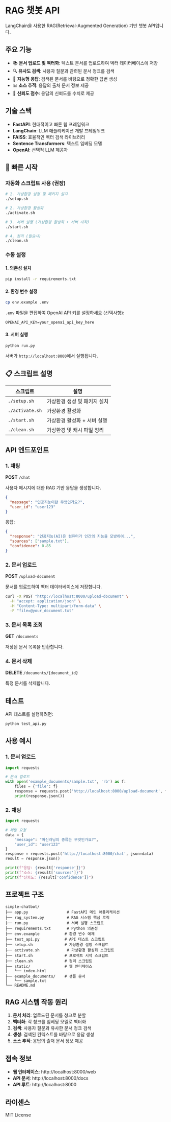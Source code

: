 # RAG 챗봇 API

LangChain을 사용한 RAG(Retrieval-Augmented Generation) 기반 챗봇 API입니다.

## 주요 기능

- 📚 **문서 업로드 및 벡터화**: 텍스트 문서를 업로드하여 벡터 데이터베이스에 저장
- 🔍 **유사도 검색**: 사용자 질문과 관련된 문서 청크를 검색
- 🤖 **지능형 응답**: 검색된 문서를 바탕으로 정확한 답변 생성
- 📊 **소스 추적**: 응답의 출처 문서 정보 제공
- 🎯 **신뢰도 점수**: 응답의 신뢰도를 수치로 제공

## 기술 스택

- **FastAPI**: 현대적이고 빠른 웹 프레임워크
- **LangChain**: LLM 애플리케이션 개발 프레임워크
- **FAISS**: 효율적인 벡터 검색 라이브러리
- **Sentence Transformers**: 텍스트 임베딩 모델
- **OpenAI**: 선택적 LLM 제공자

## 🚀 빠른 시작

### 자동화 스크립트 사용 (권장)

```bash
# 1. 가상환경 설정 및 패키지 설치
./setup.sh

# 2. 가상환경 활성화
./activate.sh

# 3. 서버 실행 (가상환경 활성화 + 서버 시작)
./start.sh

# 4. 정리 (필요시)
./clean.sh
```

### 수동 설정

#### 1. 의존성 설치

```bash
pip install -r requirements.txt
```

#### 2. 환경 변수 설정

```bash
cp env.example .env
```

`.env` 파일을 편집하여 OpenAI API 키를 설정하세요 (선택사항):

```env
OPENAI_API_KEY=your_openai_api_key_here
```

#### 3. 서버 실행

```bash
python run.py
```

서버가 `http://localhost:8000`에서 실행됩니다.

## 📋 스크립트 설명

| 스크립트        | 설명                         |
| --------------- | ---------------------------- |
| `./setup.sh`    | 가상환경 생성 및 패키지 설치 |
| `./activate.sh` | 가상환경 활성화              |
| `./start.sh`    | 가상환경 활성화 + 서버 실행  |
| `./clean.sh`    | 가상환경 및 캐시 파일 정리   |

## API 엔드포인트

### 1. 채팅

**POST** `/chat`

사용자 메시지에 대한 RAG 기반 응답을 생성합니다.

```json
{
  "message": "인공지능이란 무엇인가요?",
  "user_id": "user123"
}
```

응답:

```json
{
  "response": "인공지능(AI)은 컴퓨터가 인간의 지능을 모방하여...",
  "sources": ["sample.txt"],
  "confidence": 0.85
}
```

### 2. 문서 업로드

**POST** `/upload-document`

문서를 업로드하여 벡터 데이터베이스에 저장합니다.

```bash
curl -X POST "http://localhost:8000/upload-document" \
  -H "accept: application/json" \
  -H "Content-Type: multipart/form-data" \
  -F "file=@your_document.txt"
```

### 3. 문서 목록 조회

**GET** `/documents`

저장된 문서 목록을 반환합니다.

### 4. 문서 삭제

**DELETE** `/documents/{document_id}`

특정 문서를 삭제합니다.

## 테스트

API 테스트를 실행하려면:

```bash
python test_api.py
```

## 사용 예시

### 1. 문서 업로드

```python
import requests

# 문서 업로드
with open('example_documents/sample.txt', 'rb') as f:
    files = {'file': f}
    response = requests.post('http://localhost:8000/upload-document', files=files)
    print(response.json())
```

### 2. 채팅

```python
import requests

# 채팅 요청
data = {
    "message": "머신러닝의 종류는 무엇인가요?",
    "user_id": "user123"
}
response = requests.post('http://localhost:8000/chat', json=data)
result = response.json()

print(f"응답: {result['response']}")
print(f"소스: {result['sources']}")
print(f"신뢰도: {result['confidence']}")
```

## 프로젝트 구조

```
simple-chatbot/
├── app.py                 # FastAPI 메인 애플리케이션
├── rag_system.py          # RAG 시스템 핵심 로직
├── run.py                 # 서버 실행 스크립트
├── requirements.txt       # Python 의존성
├── env.example           # 환경 변수 예제
├── test_api.py           # API 테스트 스크립트
├── setup.sh              # 가상환경 설정 스크립트
├── activate.sh            # 가상환경 활성화 스크립트
├── start.sh              # 프로젝트 시작 스크립트
├── clean.sh              # 정리 스크립트
├── static/               # 웹 인터페이스
│   └── index.html
├── example_documents/    # 샘플 문서
│   └── sample.txt
└── README.md
```

## RAG 시스템 작동 원리

1. **문서 처리**: 업로드된 문서를 청크로 분할
2. **벡터화**: 각 청크를 임베딩 모델로 벡터화
3. **검색**: 사용자 질문과 유사한 문서 청크 검색
4. **생성**: 검색된 컨텍스트를 바탕으로 응답 생성
5. **소스 추적**: 응답의 출처 문서 정보 제공

## 접속 정보

- **웹 인터페이스**: http://localhost:8000/web
- **API 문서**: http://localhost:8000/docs
- **API 루트**: http://localhost:8000

## 라이센스

MIT License
